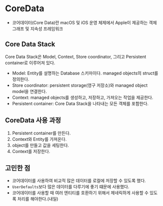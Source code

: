 # CoreData

- 코어데이터(Core Data)란 macOS 및 iOS 운영 체제에서 Apple이 제공하는 객체 그래프 및 지속성 프레임워크




## Core Data Stack
Core Data Stack은 Model, Context, Store coordinator, 그리고 Persistent container로 이루어져 있다.

- Model: Entity를 설명하는 Database 스키마이다. managed objects의 struct를 정의한다.
- Store coordinator: persistent storage(영구 저장소)와 managed object model을 연결한다.
- Context: managed objects를 생성하고, 저장하고, 가져오는 작업을 제공한다.
- Persistent container: Core Data Stack을 나타내는 모든 객체를 포함한다.


## CoreData 사용 과정
1. Persistent container를 만든다.
2. Context와 Entity를 가져온다.
3. object를 만들고 값을 세팅한다.
4. Context를 저장한다.

## 고민한 점
- 코어데이터를 사용하여 비교적 많은 데이터를 로컬에 저장할 수 있도록 했다.
- `UserDefaults`보다 많은 데이터를 다루기에 좋기 떄문에 사용했다.
- 코어데이터를 사용할 때 여러 엔티티를 호환하기 위해서 제네릭하게 사용할 수 있도록 처리를 해야한다.(내일)